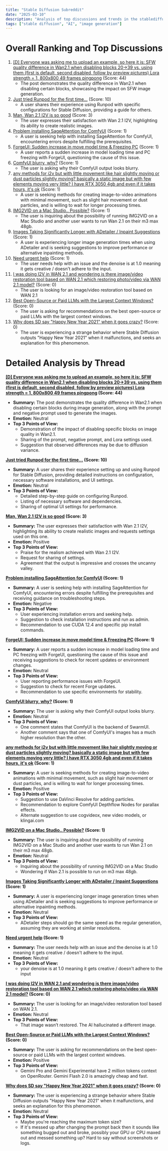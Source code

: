 ```yaml
---
title: "Stable Diffusion Subreddit"
date: "2025-03-10"
description: "Analysis of top discussions and trends in the stablediffusion subreddit"
tags: ["stable diffusion", "AI", "image generation"]
---
```


# Overall Ranking and Top Discussions
1.  [[D] Everyone was asking me to upload an example, so here it is: SFW quality difference in Wan2.1 when disabling blocks 20->39 vs. using them (first is default, second disabled, follow by preview pictures) Lora strength = 1, 800x800 49 frames pingpong](https://v.redd.it/pjqa74laiwne1) (Score: 44)
    * The post demonstrates the quality difference in Wan2.1 when disabling certain blocks, showcasing the impact on SFW image generation.
2.  [Just tried Runpod for the first time...](https://www.reddit.com/r/StableDiffusion/comments/1j858co/just_tried_runpod_for_the_first_time/) (Score: 10)
    * A user shares their experience using Runpod with specific configurations for Stable Diffusion, providing a guide for others.
3.  [Man, Wan 2.1 I2V is so good](https://v.redd.it/ts0nk80rxwne1) (Score: 3)
    *  The user expresses their satisfaction with Wan 2.1 I2V, highlighting its ability to create realistic images.
4.  [Problem installing SageAttention for ComfyUI](https://i.redd.it/cxa72rrjewne1.png) (Score: 1)
    * A user is seeking help with installing SageAttention for ComfyUI, encountering errors despite fulfilling the prerequisites.
5.  [ForgeUI: Sudden increase in move model time & Freezing PC](https://www.reddit.com/r/StableDiffusion/comments/1j84gy1/forgeui_sudden_increase_in_move_model_time/) (Score: 1)
    * A user reports a sudden increase in model loading time and PC freezing with ForgeUI, questioning the cause of this issue.
6.  [ComfyUI blurry, why?](https://www.reddit.com/r/StableDiffusion/comments/1j84uvp/comfyui_blurry_why/) (Score: 1)
    * The user is asking why their ComfyUI output looks blurry.
7.  [any methods for i2v but with little movement like hair slightly moving or dust particles slightly moving? basically a static image but with few elements moving very little? I have RTX 3050 4gb and even if it takes hours, it's ok](https://www.reddit.com/r/StableDiffusion/comments/1j85gnw/any_methods_for_i2v_but_with_little_movement_like/) (Score: 1)
    * A user is seeking methods for creating image-to-video animations with minimal movement, such as slight hair movement or dust particles, and is willing to wait for longer processing times.
8.  [IMG2VID on a Mac Studio.. Possible?](https://www.reddit.com/r/StableDiffusion/comments/1j87620/img2vid_on_a_mac_studio_possible/) (Score: 1)
    *  The user is inquiring about the possibility of running IMG2VID on a Mac Studio and another user wants to run Wan 2.1 on their m3 max 48gb.
9.  [Images Taking Significantly Longer with ADetailer / Inpaint Suggestions](https://www.reddit.com/r/StableDiffusion/comments/1j87959/images_taking_significantly_longer_with_adetailer/) (Score: 1)
    * A user is experiencing longer image generation times when using ADetailer and is seeking suggestions to improve performance or alternative inpainting methods.
10. [Need urgent help](https://www.reddit.com/gallery/1j87vcz) (Score: 1)
    * The user needs help with an issue and the denoise is at 1.0 meaning it gets creative / doesn't adhere to the input.
11. [I was doing I2V in WAN 2.1 and wondering is there image/video restoration tool based on WAN 2.1 which restoring photo/video via WAN 2.1 model?](https://www.reddit.com/gallery/1j8540o) (Score: 0)
    * The user is looking for an image/video restoration tool based on WAN 2.1
12. [Best Open-Source or Paid LLMs with the Largest Context Windows?](https://www.reddit.com/r/StableDiffusion/comments/1j85uha/best_opensource_or_paid_llms_with_the_largest/) (Score: 0)
    * The user is asking for recommendations on the best open-source or paid LLMs with the largest context windows.
13. [Why does SD say "Happy New Year 2021" when it goes crazy?](https://www.reddit.com/r/StableDiffusion/comments/1j86eqq/why_does_sd_say_happy_new_year_2021_when_it_goes/) (Score: 0)
    * The user is experiencing a strange behavior where Stable Diffusion outputs "Happy New Year 2021" when it malfunctions, and seeks an explanation for this phenomenon.

# Detailed Analysis by Thread
**[[D] Everyone was asking me to upload an example, so here it is: SFW quality difference in Wan2.1 when disabling blocks 20->39 vs. using them (first is default, second disabled, follow by preview pictures) Lora strength = 1, 800x800 49 frames pingpong](https://v.redd.it/pjqa74laiwne1) (Score: 44)**
*  **Summary:**  The post demonstrates the quality difference in Wan2.1 when disabling certain blocks during image generation, along with the prompt and negative prompt used to generate the images.
*  **Emotion:** Neutral
*  **Top 3 Points of View:**
    *   Demonstration of the impact of disabling specific blocks on image quality in Wan2.1.
    *   Sharing of the prompt, negative prompt, and Lora settings used.
    *   Suggestion that observed differences may be due to diffusion variance.

**[Just tried Runpod for the first time...](https://www.reddit.com/r/StableDiffusion/comments/1j858co/just_tried_runpod_for_the_first_time/) (Score: 10)**
*  **Summary:** A user shares their experience setting up and using Runpod for Stable Diffusion, providing detailed instructions on configuration, necessary software installations, and UI settings.
*  **Emotion:** Neutral
*  **Top 3 Points of View:**
    *   Detailed step-by-step guide on configuring Runpod.
    *   Listing of necessary software and dependencies.
    *   Sharing of optimal UI settings for performance.

**[Man, Wan 2.1 I2V is so good](https://v.redd.it/ts0nk80rxwne1) (Score: 3)**
*  **Summary:**  The user expresses their satisfaction with Wan 2.1 I2V, highlighting its ability to create realistic images and requests settings used on this one.
*  **Emotion:** Positive
*  **Top 3 Points of View:**
    *   Praise for the realism achieved with Wan 2.1 I2V.
    *   Request for sharing of settings.
    *   Agreement that the output is impressive and crosses the uncanny valley.

**[Problem installing SageAttention for ComfyUI](https://i.redd.it/cxa72rrjewne1.png) (Score: 1)**
*  **Summary:** A user is seeking help with installing SageAttention for ComfyUI, encountering errors despite fulfilling the prerequisites and receiving guidance on troubleshooting steps.
*  **Emotion:** Negative
*  **Top 3 Points of View:**
    *   User experiencing installation errors and seeking help.
    *   Suggestion to check installation instructions and run as admin.
    *   Recommendation to use CUDA 12.4 and specific pip install commands.

**[ForgeUI: Sudden increase in move model time & Freezing PC](https://www.reddit.com/r/StableDiffusion/comments/1j84gy1/forgeui_sudden_increase_in_move_model_time/) (Score: 1)**
*  **Summary:** A user reports a sudden increase in model loading time and PC freezing with ForgeUI, questioning the cause of this issue and receiving suggestions to check for recent updates or environment changes.
*  **Emotion:** Neutral
*  **Top 3 Points of View:**
    *   User reporting performance issues with ForgeUI.
    *   Suggestion to check for recent Forge updates.
    *   Recommendation to use specific environments for stability.

**[ComfyUI blurry, why?](https://www.reddit.com/r/StableDiffusion/comments/1j84uvp/comfyui_blurry_why/) (Score: 1)**
*  **Summary:** The user is asking why their ComfyUI output looks blurry.
*  **Emotion:** Neutral
*  **Top 3 Points of View:**
    * One comment states that ComfyUI is the backend of SwarmUI.
    * Another comment says that one of ComfyUI's images has a much higher resolution than the other.

**[any methods for i2v but with little movement like hair slightly moving or dust particles slightly moving? basically a static image but with few elements moving very little? I have RTX 3050 4gb and even if it takes hours, it's ok](https://www.reddit.com/r/StableDiffusion/comments/1j85gnw/any_methods_for_i2v_but_with_little_movement_like/) (Score: 1)**
*  **Summary:** A user is seeking methods for creating image-to-video animations with minimal movement, such as slight hair movement or dust particles, and is willing to wait for longer processing times.
*  **Emotion:** Positive
*  **Top 3 Points of View:**
    *   Suggestion to use DaVinci Resolve for adding particles.
    *   Recommendation to explore ComfyUI Depthflow Nodes for parallax effects.
    *   Alternate suggestion to use cogvideox, new video models, or klingai.com

**[IMG2VID on a Mac Studio.. Possible?](https://www.reddit.com/r/StableDiffusion/comments/1j87620/img2vid_on_a_mac_studio_possible/) (Score: 1)**
*  **Summary:** The user is inquiring about the possibility of running IMG2VID on a Mac Studio and another user wants to run Wan 2.1 on their m3 max 48gb.
*  **Emotion:** Neutral
*  **Top 3 Points of View:**
    * Inquiring about the possibility of running IMG2VID on a Mac Studio
    * Wondering if Wan 2.1 is possible to run on m3 max 48gb.

**[Images Taking Significantly Longer with ADetailer / Inpaint Suggestions](https://www.reddit.com/r/StableDiffusion/comments/1j87959/images_taking_significantly_longer_with_adetailer/) (Score: 1)**
*  **Summary:** A user is experiencing longer image generation times when using ADetailer and is seeking suggestions to improve performance or alternative inpainting methods.
*  **Emotion:** Neutral
*  **Top 3 Points of View:**
    *  ADetailer steps should go the same speed as the regular generation, assuming they are working at similar resolutions.

**[Need urgent help](https://www.reddit.com/gallery/1j87vcz) (Score: 1)**
*  **Summary:** The user needs help with an issue and the denoise is at 1.0 meaning it gets creative / doesn't adhere to the input.
*  **Emotion:** Neutral
*  **Top 3 Points of View:**
    * your denoise is at 1.0 meaning it gets creative / doesn't adhere to the input

**[I was doing I2V in WAN 2.1 and wondering is there image/video restoration tool based on WAN 2.1 which restoring photo/video via WAN 2.1 model?](https://www.reddit.com/gallery/1j8540o) (Score: 0)**
*  **Summary:** The user is looking for an image/video restoration tool based on WAN 2.1.
*  **Emotion:** Neutral
*  **Top 3 Points of View:**
    * That image wasn’t restored. The AI hallucinated a different image.

**[Best Open-Source or Paid LLMs with the Largest Context Windows?](https://www.reddit.com/r/StableDiffusion/comments/1j85uha/best_opensource_or_paid_llms_with_the_largest/) (Score: 0)**
*  **Summary:** The user is asking for recommendations on the best open-source or paid LLMs with the largest context windows.
*  **Emotion:** Positive
*  **Top 3 Points of View:**
    *  Gemini Pro and Gemini Experimental have 2 million tokens context on OpenRouter. Gemini Flash 2.0 is amazingly cheap and fast.

**[Why does SD say "Happy New Year 2021" when it goes crazy?](https://www.reddit.com/r/StableDiffusion/comments/1j86eqq/why_does_sd_say_happy_new_year_2021_when_it_goes/) (Score: 0)**
*  **Summary:** The user is experiencing a strange behavior where Stable Diffusion outputs "Happy New Year 2021" when it malfunctions, and seeks an explanation for this phenomenon.
*  **Emotion:** Neutral
*  **Top 3 Points of View:**
    *  Maybe you're reaching the maximum token size?
    *  If it's messed up after changing the prompt back then it sounds like something bugged out and broke, possibly your GPU or CPU maxed out and messed something up? Hard to say without screenshots or logs.
